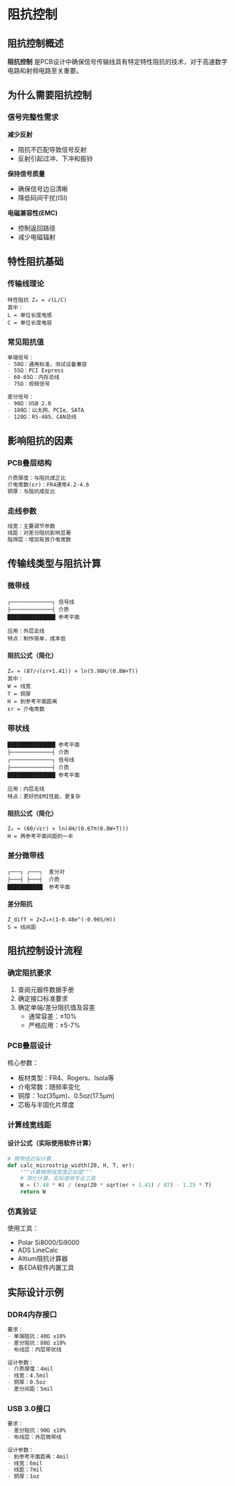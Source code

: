 # 阻抗控制

## 阻抗控制概述

**阻抗控制** 是PCB设计中确保信号传输线具有特定特性阻抗的技术，对于高速数字电路和射频电路至关重要。

## 为什么需要阻抗控制

### 信号完整性需求

**减少反射**
   - 阻抗不匹配导致信号反射
   - 反射引起过冲、下冲和振铃

**保持信号质量**
   - 确保信号边沿清晰
   - 降低码间干扰(ISI)

**电磁兼容性(EMC)**
   - 控制返回路径
   - 减少电磁辐射



## 特性阻抗基础

### 传输线理论
```
特性阻抗 Z₀ = √(L/C)
其中：
L = 单位长度电感
C = 单位长度电容
```

### 常见阻抗值
```markdown
单端信号：
- 50Ω：通用标准，测试设备兼容
- 55Ω：PCI Express
- 60-65Ω：内存总线
- 75Ω：视频信号

差分信号：
- 90Ω：USB 2.0
- 100Ω：以太网、PCIe、SATA
- 120Ω：RS-485、CAN总线
```

## 影响阻抗的因素

### PCB叠层结构
```markdown
介质厚度：与阻抗成正比
介电常数(εr)：FR4通常4.2-4.6
铜厚：与阻抗成反比
```

### 走线参数
```markdown
线宽：主要调节参数
线距：对差分阻抗影响显著
阻焊层：增加有效介电常数
```



## 传输线类型与阻抗计算

### 微带线
```
┌─────────────┐ 信号线
├─────────────┤ 介质
███████████████ 参考平面

应用：外层走线
特点：制作简单，成本低
```

#### 阻抗公式（简化）
```
Z₀ ≈ (87/√(εr+1.41)) × ln(5.98H/(0.8W+T))
其中：
W = 线宽
T = 铜厚
H = 到参考平面距离
εr = 介电常数
```

### 带状线
```
███████████████ 参考平面
├─────────────┤ 介质
┌─────────────┐ 信号线
├─────────────┤ 介质
███████████████ 参考平面

应用：内层走线
特点：更好的EMI性能，更复杂
```

#### 阻抗公式（简化）
```
Z₀ ≈ (60/√εr) × ln(4H/(0.67π(0.8W+T)))
H = 两参考平面间距的一半
```

### 差分微带线
```
┌───┐ ┌───┐  差分对
├───┤ ├───┤  介质
███████████  参考平面
```

#### 差分阻抗
```
Z_diff ≈ 2×Z₀×(1-0.48e^(-0.96S/H))
S = 线间距
```



## 阻抗控制设计流程

### 确定阻抗要求
1. 查阅元器件数据手册
2. 确定接口标准要求
3. 确定单端/差分阻抗值及容差
   - 通常容差：±10%
   - 严格应用：±5-7%

### PCB叠层设计
核心参数：
- 板材类型：FR4、Rogers、Isola等
- 介电常数：随频率变化
- 铜厚：1oz(35μm)、0.5oz(17.5μm)
- 芯板与半固化片厚度

### 计算线宽线距
#### 设计公式（实际使用软件计算）
```python
# 微带线近似计算
def calc_microstrip_width(Z0, H, T, er):
    """计算微带线宽度近似值"""
    # 简化计算，实际使用专业工具
    W = (7.48 * H) / (exp(Z0 * sqrt(er + 1.41) / 87) - 1.25 * T)
    return W
```

### 仿真验证
使用工具：
- Polar Si8000/Si9000
- ADS LineCalc
- Altium阻抗计算器
- 各EDA软件内置工具



## 实际设计示例

### DDR4内存接口
```markdown
要求：
- 单端阻抗：40Ω ±10%
- 差分阻抗：80Ω ±10%
- 布线层：内层带状线

设计参数：
- 介质厚度：4mil
- 线宽：4.5mil
- 铜厚：0.5oz
- 差分间距：5mil
```

### USB 3.0接口
```markdown
要求：
- 差分阻抗：90Ω ±10%
- 布线层：外层微带线

设计参数：
- 到参考平面距离：4mil
- 线宽：6mil
- 线距：7mil
- 铜厚：1oz
```

